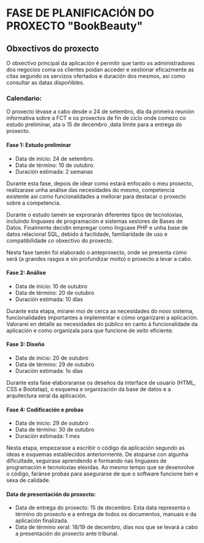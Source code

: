 # FASE DE PLANIFICACIÓN DO PROXECTO "BookBeauty"

## Obxectivos do proxecto
O obxectivo principal da aplicación é permitir que tanto os administradores dos negocios coma os clientes poidan acceder e xestionar eficazmente as citas segundo os servizos ofertados e duración dos mesmos, así como consultar as datas dispoñibles.

### Calendario:

O proxecto lévase a cabo desde  o 24 de setembro, día da primeira reunión informativa sobre a FCT e os proxectos de fin de ciclo onde comezo co estudo preliminar, ata o 15 de decembro ,data límite para a entrega do proxecto.

#### Fase 1: Estudo preliminar

- Data de inicio: 24 de setembro.
- Data de término: 10 de outubro.
- Duración estimada: 2 semanas

Durante esta fase, depois de idear como estará enfocado o meu proxecto, realizarase unha análise das necesidades do mesmo, competencia existente así como funcionalidades a mellorar para destacar o proxecto sobre a competencia.

Durante o estudo tamén se exprorarán diferentes tipos de tecnoloxías, incluíndo linguaxes de programación e sistemas xestores de Bases de Datos. Finalmente decidín empregar como linguaxe PHP e unha base de datos relacional SQL, debido á facilidade, familiaridade de uso e compatibilidade co obxectivo do proxecto. 

Nesta fase tamén foi elaborado o anteproxecto, onde se presenta cómo será (a grandes rasgos e sin profundizar moito) o proxecto a levar a cabo.

#### Fase 2: Análise

- Data de inicio: 10 de outubro
- Data de término: 20 de outubro
- Duración estimada: 10 días

Durante esta etapa, mirarei moi de cerca as necesidades do noso sistema, funcionalidades importantes a implementar e cómo organizarei a aplicación. Valorarei en detalle as necesidades do público en canto á funcionalidade da aplicación e como organizala para que funcione de xeito eficiente. 

#### Fase 3: Diseño

- Data de inicio: 20 de outubro
- Data de término: 29 de outubro 
- Duración estimada: 1o días

Durante esta  fase elaboraranse os deseños da interface de usuario (HTML, CSS e Bootstap), o esquema e organización da base de datos e a arquitectura xeral da aplicación.


#### Fase 4: Codificación e probas

- Data de inicio:  29 de outubro
- Data de término: 30 de outubro
- Duración estimada: 1 mes

Nesta etapa, empezarase a escribir o código da aplicación segundo as ideas e esquemas establecidos anteriormente. De atoparse con algunha dificultade, seguirase aprendendo e formando nas linguaxes de programación e tecnoloxías elexidas. Ao mesmo tempo que se desenvolve o código, faránse probas para asegurarse de que o software funcione ben e sexa de calidade.

#### Data de presentación do proxecto:

- Data de entrega do proxecto: 15 de decembro. Esta data representa o término do proxecto e a entrega de todos os documentos, manuais e da aplicación finalizada.
- Data de término xeral: 18/19 de decembro, días nos que se levará a cabo a presentación do proxecto ante tribunal.

